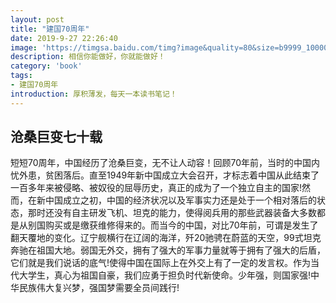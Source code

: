 ```yaml
---
layout: post
title: "建国70周年"
date: 2019-9-27 22:26:40
image: 'https://timgsa.baidu.com/timg?image&quality=80&size=b9999_10000&sec=1566273332577&di=ffdd71e2cae6b022c75e0902c6e5e51a&imgtype=0&src=http%3A%2F%2Fpic159.nipic.com%2Ffile%2F20180326%2F3046502_083653062000_2.jpg'
description: 相信你能做好，你就能做好！
category: 'book'
tags:
- 建国70周年
introduction: 厚积薄发，每天一本读书笔记！
---
```


## 沧桑巨变七十载

短短70周年，中国经历了沧桑巨变，无不让人动容！回顾70年前，当时的中国内忧外患，贫困落后。直至1949年新中国成立大会召开，才标志着中国从此结束了一百多年来被侵略、被奴役的屈辱历史，真正的成为了一个独立自主的国家!然而，在新中国成立之初，中国的经济状况以及军事实力还是处于一个相对落后的状态，那时还没有自主研发飞机、坦克的能力，使得阅兵用的那些武器装备大多数都是从别国购买或是缴获维修得来的。而当今的中国，对比70年前，可谓是发生了翻天覆地的变化。辽宁舰横行在辽阔的海洋，歼20驰骋在蔚蓝的天空，99式坦克奔驰在祖国大地。弱国无外交，拥有了强大的军事力量就等于拥有了强大的后盾，它们就是我们说话的底气!使得中国在国际上在外交上有了一定的发言权。作为当代大学生，真心为祖国自豪，我们应勇于担负时代新使命。少年强，则国家强!中华民族伟大复兴梦，强国梦需要全员间践行!　　